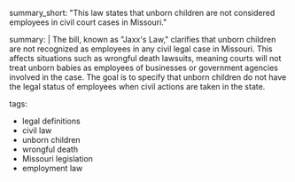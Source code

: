 summary_short: "This law states that unborn children are not considered employees in civil court cases in Missouri."

summary: |
  The bill, known as "Jaxx's Law," clarifies that unborn children are not recognized as employees in any civil legal case in Missouri. This affects situations such as wrongful death lawsuits, meaning courts will not treat unborn babies as employees of businesses or government agencies involved in the case. The goal is to specify that unborn children do not have the legal status of employees when civil actions are taken in the state.

tags:
  - legal definitions
  - civil law
  - unborn children
  - wrongful death
  - Missouri legislation
  - employment law
